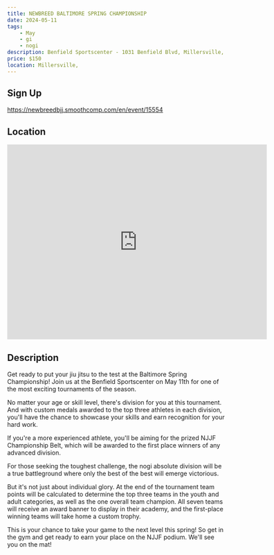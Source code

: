 ```yaml
---
title: NEWBREED BALTIMORE SPRING CHAMPIONSHIP
date: 2024-05-11
tags:
    - May
    - gi 
    - nogi 
description: Benfield Sportscenter - 1031 Benfield Blvd, Millersville, MD
price: $150
location: Millersville,
---
```

## Sign Up
https://newbreedbjj.smoothcomp.com/en/event/15554

## Location
<iframe src="https://www.google.com/maps/embed?pb=!1m18!1m12!1m3!1d12345.6789!2d-76.6304667!3d39.0940716!2m3!1f0!2f0!3f0!3m2!1i1024!2i768!4f13.1!3m3!1m2!1s0x0%3A0x0!2z39.0940716!5e0!3m2!1sen!2sus!4v1234567890" width="600" height="450" style="border:0;" allowfullscreen="" loading="lazy"></iframe>

## Description
Get ready to put your jiu jitsu to the test at the Baltimore Spring
Championship! Join us at the Benfield Sportscenter on May 11th for one of the most
exciting tournaments of the season.


No matter your age or skill level, there's division for you at this
tournament. And with custom medals awarded to the top three athletes in
each division, you'll have the chance to showcase your skills and earn
recognition for your hard work.


If you're a more experienced athlete, you'll be aiming for the prized
NJJF Championship Belt, which will be awarded to the first place winners
of any advanced division.


For those seeking the toughest challenge, the nogi absolute division
will be a true battleground where only the best of the best will emerge
victorious.


But it's not just about individual glory. At the end of the tournament
team points will be calculated to determine the top three teams in the
youth and adult categories, as well as the one overall team champion.
All seven teams will receive an award banner to display in their
academy, and the first-place winning teams will take home a custom
trophy.


This is your chance to take your game to the next level this spring! So
get in the gym and get ready to earn your place on the NJJF podium.
We'll see you on the mat!